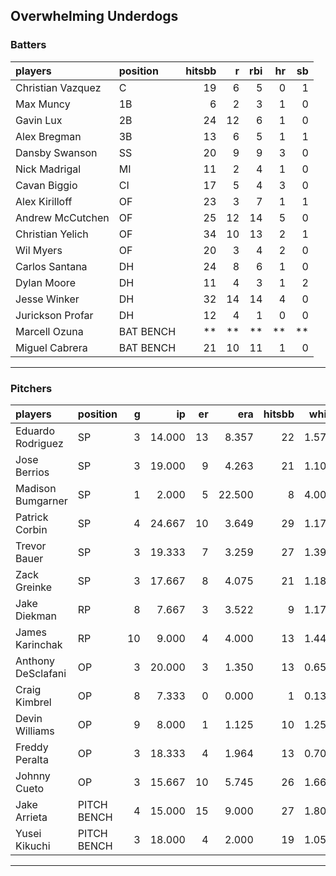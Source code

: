 ## Overwhelming Underdogs

### Batters

 
|players           |position  | hitsbb|  r| rbi| hr| sb| 
|:-----------------|:---------|------:|--:|---:|--:|--:| 
|Christian Vazquez |C         |     19|  6|   5|  0|  1| 
|Max Muncy         |1B        |      6|  2|   3|  1|  0| 
|Gavin Lux         |2B        |     24| 12|   6|  1|  0| 
|Alex Bregman      |3B        |     13|  6|   5|  1|  1| 
|Dansby Swanson    |SS        |     20|  9|   9|  3|  0| 
|Nick Madrigal     |MI        |     11|  2|   4|  1|  0| 
|Cavan Biggio      |CI        |     17|  5|   4|  3|  0| 
|Alex Kirilloff    |OF        |     23|  3|   7|  1|  1| 
|Andrew McCutchen  |OF        |     25| 12|  14|  5|  0| 
|Christian Yelich  |OF        |     34| 10|  13|  2|  1| 
|Wil Myers         |OF        |     20|  3|   4|  2|  0| 
|Carlos Santana    |DH        |     24|  8|   6|  1|  0| 
|Dylan Moore       |DH        |     11|  4|   3|  1|  2| 
|Jesse Winker      |DH        |     32| 14|  14|  4|  0| 
|Jurickson Profar  |DH        |     12|  4|   1|  0|  0| 
|Marcell Ozuna     |BAT BENCH |     **| **|  **| **| **| 
|Miguel Cabrera    |BAT BENCH |     21| 10|  11|  1|  0| 


* * *

### Pitchers

 
|players            |position    |  g|     ip| er|    era| hitsbb|  whip| so|  w| sv| 
|:------------------|:-----------|--:|------:|--:|------:|------:|-----:|--:|--:|--:| 
|Eduardo Rodriguez  |SP          |  3| 14.000| 13|  8.357|     22| 1.571| 20|  0|  0| 
|Jose Berrios       |SP          |  3| 19.000|  9|  4.263|     21| 1.105| 18|  2|  0| 
|Madison Bumgarner  |SP          |  1|  2.000|  5| 22.500|      8| 4.000|  2|  0|  0| 
|Patrick Corbin     |SP          |  4| 24.667| 10|  3.649|     29| 1.176| 21|  2|  0| 
|Trevor Bauer       |SP          |  3| 19.333|  7|  3.259|     27| 1.397| 23|  1|  0| 
|Zack Greinke       |SP          |  3| 17.667|  8|  4.075|     21| 1.189|  9|  2|  0| 
|Jake Diekman       |RP          |  8|  7.667|  3|  3.522|      9| 1.174|  9|  0|  0| 
|James Karinchak    |RP          | 10|  9.000|  4|  4.000|     13| 1.444| 15|  2|  2| 
|Anthony DeSclafani |OP          |  3| 20.000|  3|  1.350|     13| 0.650| 17|  3|  0| 
|Craig Kimbrel      |OP          |  8|  7.333|  0|  0.000|      1| 0.136| 13|  0|  8| 
|Devin Williams     |OP          |  9|  8.000|  1|  1.125|     10| 1.250| 16|  2|  0| 
|Freddy Peralta     |OP          |  3| 18.333|  4|  1.964|     13| 0.709| 21|  1|  0| 
|Johnny Cueto       |OP          |  3| 15.667| 10|  5.745|     26| 1.660| 11|  1|  0| 
|Jake Arrieta       |PITCH BENCH |  4| 15.000| 15|  9.000|     27| 1.800| 15|  0|  0| 
|Yusei Kikuchi      |PITCH BENCH |  3| 18.000|  4|  2.000|     19| 1.056| 20|  1|  0| 


* * *


